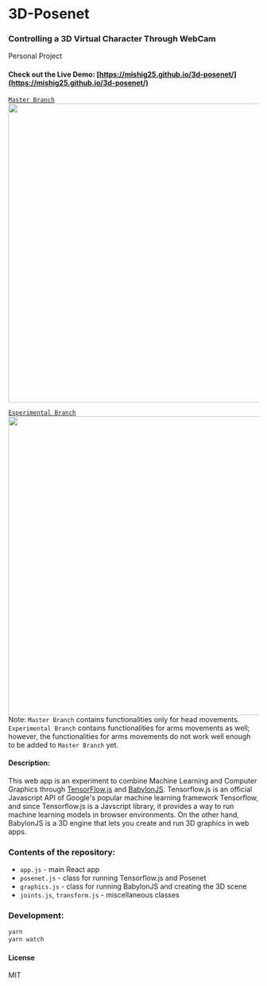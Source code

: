 # 3D-Posenet
### Controlling a 3D Virtual Character Through WebCam
Personal Project

#### Check out the Live Demo: [https://mishig25.github.io/3d-posenet/](https://mishig25.github.io/3d-posenet/)

[`Master Branch`](https://github.com/mishig25/3d-posenet)
<img src="https://github.com/mishig25/3d-posenet/raw/master/dist/demo_head.gif" width="600">

[`Experimental Branch`](https://github.com/mishig25/3d-posenet/tree/experimental)
<img src="https://github.com/mishig25/3d-posenet/raw/master/dist/demo.gif" width="600">
Note: `Master Branch` contains functionalities only for head movements. `Experimental Branch` contains functionalities for arms movements as well; however, the functionalities for arms movements do  not work well enough to be added to `Master Branch` yet.

#### Description:

This web app is an experiment to combine Machine Learning and Computer Graphics through [TensorFlow.js](https://js.tensorflow.org/) and [BabylonJS](https://www.babylonjs.com/). Tensorflow.js is an official Javascript API of Google's popular machine learning framework Tensorflow, and since Tensorflow.js is a Javscript library, it provides a way to run machine learning models in browser environments. On the other hand, BabylonJS is a 3D engine that lets you create and run 3D graphics in web apps. 

### Contents of the repository:
* `app.js` - main React app
* `posenet.js` - class for running Tensorflow.js and Posenet 
* `graphics.js` - class for running BabylonJS and creating the 3D scene
* `joints.js`, `transform.js` - miscellaneous classes

### Development:
```bash
yarn
yarn watch
```

#### License
MIT
